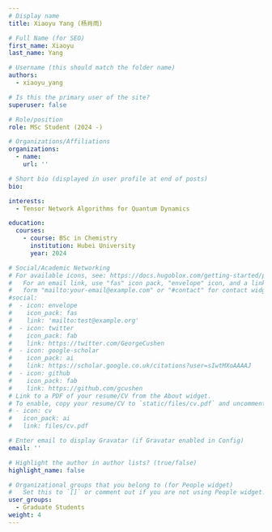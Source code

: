 ```yaml
---
# Display name
title: Xiaoyu Yang (杨肖雨)

# Full Name (for SEO)
first_name: Xiaoyu
last_name: Yang

# Username (this should match the folder name)
authors:
  - xiaoyu_yang

# Is this the primary user of the site?
superuser: false

# Role/position
role: MSc Student (2024 -)

# Organizations/Affiliations
organizations:
  - name: 
    url: ''

# Short bio (displayed in user profile at end of posts)
bio: 

interests:
  - Tensor Network Algorithms for Quantum Dynamics

education:
  courses:
    - course: BSc in Chemistry
      institution: Hubei University
      year: 2024

# Social/Academic Networking
# For available icons, see: https://docs.hugoblox.com/getting-started/page-builder/#icons
#   For an email link, use "fas" icon pack, "envelope" icon, and a link in the
#   form "mailto:your-email@example.com" or "#contact" for contact widget.
#social:
#  - icon: envelope
#    icon_pack: fas
#    link: 'mailto:test@example.org'
#  - icon: twitter
#    icon_pack: fab
#    link: https://twitter.com/GeorgeCushen
#  - icon: google-scholar
#    icon_pack: ai
#    link: https://scholar.google.co.uk/citations?user=sIwtMXoAAAAJ
#  - icon: github
#    icon_pack: fab
#    link: https://github.com/gcushen
# Link to a PDF of your resume/CV from the About widget.
# To enable, copy your resume/CV to `static/files/cv.pdf` and uncomment the lines below.
# - icon: cv
#   icon_pack: ai
#   link: files/cv.pdf

# Enter email to display Gravatar (if Gravatar enabled in Config)
email: ''

# Highlight the author in author lists? (true/false)
highlight_name: false

# Organizational groups that you belong to (for People widget)
#   Set this to `[]` or comment out if you are not using People widget.
user_groups: 
  - Graduate Students
weight: 4
---
```


